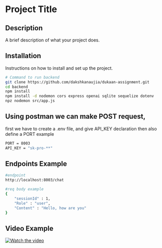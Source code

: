 # Project Title

## Description
A brief description of what your project does.

## Installation
Instructions on how to install and set up the project.

```sh
# Command to run backend
git clone https://github.com/dakshkanaujia/dukaan-assignment.git
cd backend
npm install
npm install -d nodemon cors express openai sqlite sequelize dotenv
npz nodemon src/app.js
```

## Using postman we can make POST request, 
first we have to create a .env file, and give API_KEY declaration
then also define a PORT
example 
```sh
PORT = 8003
API_KEY = "sk-pro-**"
```
## Endpoints Example

```sh
#endpoint
http://localhost:8003/chat

#req body example
{
    "sessionId" : 1,
    "Role" : "user",
    "Content" : "Hello, how are you"
}
``` 


## Video Example
[![Watch the video](https://voyager.postman.com/screen/postman-download-page-screenshot-v11.svg)](https://www.youtube.com/watch?v=_7bD1tE9KA8)

